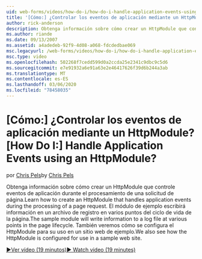 ```yaml
---
uid: web-forms/videos/how-do-i/how-do-i-handle-application-events-using-an-httpmodule
title: '[Cómo:] ¿Controlar los eventos de aplicación mediante un HttpModule? | Microsoft Docs'
author: rick-anderson
description: Obtenga información sobre cómo crear un HttpModule que controle eventos de aplicación durante el procesamiento de una solicitud de página. El módulo de ejemplo escribirá información en un registro...
ms.author: riande
ms.date: 09/13/2007
ms.assetid: a4adedeb-92f9-4d08-a068-fdcdedbae069
msc.legacyurl: /web-forms/videos/how-do-i/how-do-i-handle-application-events-using-an-httpmodule
msc.type: video
ms.openlocfilehash: 502268f7cedd599d0a2ccda25e2341c9dbc9c5d6
ms.sourcegitcommit: e7e91932a6e91a63e2e46417626f39d6b244a3ab
ms.translationtype: MT
ms.contentlocale: es-ES
ms.lasthandoff: 03/06/2020
ms.locfileid: "78458035"
---
```

# <a name="how-do-i-handle-application-events-using-an-httpmodule"></a><span data-ttu-id="0768f-105">[Cómo:] ¿Controlar los eventos de aplicación mediante un HttpModule?</span><span class="sxs-lookup"><span data-stu-id="0768f-105">[How Do I:] Handle Application Events using an HttpModule?</span></span>

<span data-ttu-id="0768f-106">por [Chris Pels](https://twitter.com/chrispels)</span><span class="sxs-lookup"><span data-stu-id="0768f-106">by [Chris Pels](https://twitter.com/chrispels)</span></span>

<span data-ttu-id="0768f-107">Obtenga información sobre cómo crear un HttpModule que controle eventos de aplicación durante el procesamiento de una solicitud de página.</span><span class="sxs-lookup"><span data-stu-id="0768f-107">Learn how to create an HttpModule that handles application events during the processing of a page request.</span></span> <span data-ttu-id="0768f-108">El módulo de ejemplo escribirá información en un archivo de registro en varios puntos del ciclo de vida de la página.</span><span class="sxs-lookup"><span data-stu-id="0768f-108">The sample module will write information to a log file at various points in the page lifecycle.</span></span> <span data-ttu-id="0768f-109">También veremos cómo se configura el HttpModule para su uso en un sitio web de ejemplo.</span><span class="sxs-lookup"><span data-stu-id="0768f-109">We also see how the HttpModule is configured for use in a sample web site.</span></span>

[<span data-ttu-id="0768f-110">&#9654;Ver vídeo (19 minutos)</span><span class="sxs-lookup"><span data-stu-id="0768f-110">&#9654; Watch video (19 minutes)</span></span>](https://channel9.msdn.com/Blogs/ASP-NET-Site-Videos/how-do-i-handle-application-events-using-an-httpmodule)
